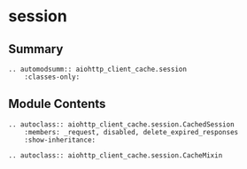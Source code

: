 # session

## Summary
```{eval-rst}
.. automodsumm:: aiohttp_client_cache.session
    :classes-only:
```

## Module Contents
```{eval-rst}
.. autoclass:: aiohttp_client_cache.session.CachedSession
    :members: _request, disabled, delete_expired_responses
    :show-inheritance:
```

```{eval-rst}
.. autoclass:: aiohttp_client_cache.session.CacheMixin
```
